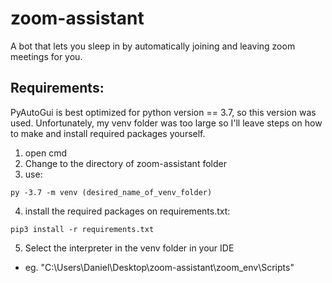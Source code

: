 # zoom-assistant
A bot that lets you sleep in by automatically joining and leaving zoom meetings for you.

## Requirements:

PyAutoGui is best optimized for python version == 3.7, so this version was used.
Unfortunately, my venv folder was too large so I'll leave steps on how to make and install required packages yourself.

1. open cmd
2. Change to the directory of zoom-assistant folder
3. use: 
```
py -3.7 -m venv (desired_name_of_venv_folder)
```
4. install the required packages on requirements.txt:
```
pip3 install -r requirements.txt
```
5. Select the interpreter in the venv folder in your IDE
- eg. "C:\Users\Daniel\Desktop\zoom-assistant\zoom_env\Scripts"
